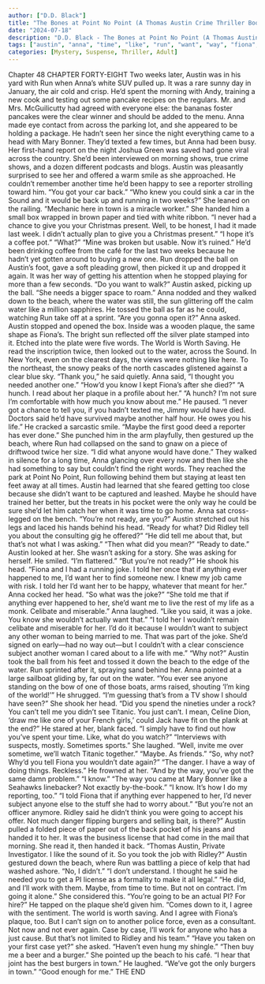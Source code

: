 ```yaml
---
author: ["D.D. Black"]
title: "The Bones at Point No Point (A Thomas Austin Crime Thriller Book 1) - Chapter 49"
date: "2024-07-18"
description: "D.D. Black - The Bones at Point No Point (A Thomas Austin Crime Thriller Book 1)"
tags: ["austin", "anna", "time", "like", "run", "want", "way", "fiona", "said", "ever", "head", "another", "beach", "water", "tell", "maybe", "told", "week", "new", "see", "got", "could", "ball", "plaque", "know"]
categories: [Mystery, Suspense, Thriller, Adult]
---
```


Chapter 48
CHAPTER FORTY-EIGHT
Two weeks later, Austin was in his yard with Run when Anna’s white SUV pulled up. It was a rare sunny day in January, the air cold and crisp. He’d spent the morning with Andy, training a new cook and testing out some pancake recipes on the regulars. Mr. and Mrs. McGuilicutty had agreed with everyone else: the bananas foster pancakes were the clear winner and should be added to the menu.
Anna made eye contact from across the parking lot, and she appeared to be holding a package.
He hadn’t seen her since the night everything came to a head with Mary Bonner. They’d texted a few times, but Anna had been busy. Her first-hand report on the night Joshua Green was saved had gone viral across the country. She’d been interviewed on morning shows, true crime shows, and a dozen different podcasts and blogs.
Austin was pleasantly surprised to see her and offered a warm smile as she approached. He couldn’t remember another time he’d been happy to see a reporter strolling toward him. “You got your car back.”
“Who knew you could sink a car in the Sound and it would be back up and running in two weeks?” She leaned on the railing. “Mechanic here in town is a miracle worker.” She handed him a small box wrapped in brown paper and tied with white ribbon. “I never had a chance to give you your Christmas present. Well, to be honest, I had it made last week. I didn’t actually plan to give you a Christmas present.”
“I hope it’s a coffee pot.”
“What?”
“Mine was broken but usable. Now it’s ruined.” He’d been drinking coffee from the café for the last two weeks because he hadn’t yet gotten around to buying a new one.
Run dropped the ball on Austin’s foot, gave a soft pleading growl, then picked it up and dropped it again. It was her way of getting his attention when he stopped playing for more than a few seconds.
“Do you want to walk?” Austin asked, picking up the ball. “She needs a bigger space to roam.”
Anna nodded and they walked down to the beach, where the water was still, the sun glittering off the calm water like a million sapphires.
He tossed the ball as far as he could, watching Run take off at a sprint.
“Are you gonna open it?” Anna asked.
Austin stopped and opened the box. Inside was a wooden plaque, the same shape as Fiona’s. The bright sun reflected off the silver plate stamped into it. Etched into the plate were five words.
The World is Worth Saving.
He read the inscription twice, then looked out to the water, across the Sound. In New York, even on the clearest days, the views were nothing like here. To the northeast, the snowy peaks of the north cascades glistened against a clear blue sky.
“Thank you,” he said quietly.
Anna said, “I thought you needed another one.”
“How’d you know I kept Fiona’s after she died?”
“A hunch. I read about her plaque in a profile about her.”
“A hunch? I’m not sure I’m comfortable with how much you know about me.” He paused. “I never got a chance to tell you, if you hadn’t texted me, Jimmy would have died. Doctors said he’d have survived maybe another half hour. He owes you his life.” He cracked a sarcastic smile. “Maybe the first good deed a reporter has ever done.”
She punched him in the arm playfully, then gestured up the beach, where Run had collapsed on the sand to gnaw on a piece of driftwood twice her size. “I did what anyone would have done.”
They walked in silence for a long time, Anna glancing over every now and then like she had something to say but couldn’t find the right words. They reached the park at Point No Point, Run following behind them but staying at least ten feet away at all times. Austin had learned that she feared getting too close because she didn’t want to be captured and leashed. Maybe he should have trained her better, but the treats in his pocket were the only way he could be sure she’d let him catch her when it was time to go home.
Anna sat cross-legged on the bench. “You’re not ready, are you?”
Austin stretched out his legs and laced his hands behind his head. “Ready for what? Did Ridley tell you about the consulting gig he offered?”
“He did tell me about that, but that’s not what I was asking.”
“Then what did you mean?”
“Ready to date.”
Austin looked at her. She wasn’t asking for a story. She was asking for herself. He smiled. “I’m flattered.”
“But you’re not ready?”
He shook his head. “Fiona and I had a running joke. I told her once that if anything ever happened to me, I’d want her to find someone new. I knew my job came with risk. I told her I’d want her to be happy, whatever that meant for her.”
Anna cocked her head. “So what was the joke?”
“She told me that if anything ever happened to her, she’d want me to live the rest of my life as a monk. Celibate and miserable.”
Anna laughed. “Like you said, it was a joke. You know she wouldn’t actually want that.”
“I told her I wouldn’t remain celibate and miserable for her. I’d do it because I wouldn’t want to subject any other woman to being married to me. That was part of the joke. She’d signed on early—had no way out—but I couldn’t with a clear conscience subject another woman I cared about to a life with me.”
“Why not?”
Austin took the ball from his feet and tossed it down the beach to the edge of the water. Run sprinted after it, spraying sand behind her.
Anna pointed at a large sailboat gliding by, far out on the water. “You ever see anyone standing on the bow of one of those boats, arms raised, shouting ‘I’m king of the world!’”
He shrugged. “I’m guessing that’s from a TV show I should have seen?”
She shook her head. “Did you spend the nineties under a rock? You can’t tell me you didn’t see Titanic. You just can’t. I mean, Celine Dion, ‘draw me like one of your French girls,’ could Jack have fit on the plank at the end?”
He stared at her, blank faced.
“I simply have to find out how you’ve spent your time. Like, what do you watch?”
“Interviews with suspects, mostly. Sometimes sports.”
She laughed. “Well, invite me over sometime, we’ll watch Titanic together.”
“Maybe. As friends.”
“So, why not? Why’d you tell Fiona you wouldn’t date again?”
“The danger. I have a way of doing things. Reckless.” He frowned at her. “And by the way, you’ve got the same damn problem.”
“I know.”
“The way you came at Mary Bonner like a Seahawks linebacker? Not exactly by-the-book.”
“I know. It’s how I do my reporting, too.”
“I told Fiona that if anything ever happened to her, I’d never subject anyone else to the stuff she had to worry about.”
“But you’re not an officer anymore. Ridley said he didn’t think you were going to accept his offer. Not much danger flipping burgers and selling bait, is there?”
Austin pulled a folded piece of paper out of the back pocket of his jeans and handed it to her. It was the business license that had come in the mail that morning.
She read it, then handed it back. “Thomas Austin, Private Investigator. I like the sound of it. So you took the job with Ridley?”
Austin gestured down the beach, where Run was battling a piece of kelp that had washed ashore. “No, I didn’t.”
“I don’t understand. I thought he said he needed you to get a PI license as a formality to make it all legal.”
“He did, and I’ll work with them. Maybe, from time to time. But not on contract. I’m going it alone.”
She considered this. “You’re going to be an actual PI? For hire?”
He tapped on the plaque she’d given him. “Comes down to it, I agree with the sentiment. The world is worth saving. And I agree with Fiona’s plaque, too. But I can’t sign on to another police force, even as a consultant. Not now and not ever again. Case by case, I’ll work for anyone who has a just cause. But that’s not limited to Ridley and his team.”
“Have you taken on your first case yet?” she asked.
“Haven’t even hung my shingle.”
“Then buy me a beer and a burger.” She pointed up the beach to his café. “I hear that joint has the best burgers in town.”
He laughed. “We’ve got the only burgers in town.”
“Good enough for me.”
THE END